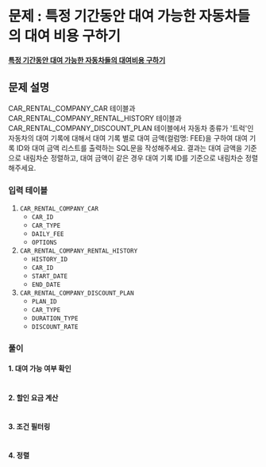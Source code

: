 # 문제 : 특정 기간동안 대여 가능한 자동차들의 대여 비용 구하기
#### [특정 기간동안 대여 가능한 자동차들의 대여비용 구하기](https://school.programmers.co.kr/learn/courses/30/lessons/157339)
## 문제 설명
CAR_RENTAL_COMPANY_CAR 테이블과 CAR_RENTAL_COMPANY_RENTAL_HISTORY 테이블과 CAR_RENTAL_COMPANY_DISCOUNT_PLAN 테이블에서 자동차 종류가 '트럭'인 자동차의 대여 기록에 대해서 대여 기록 별로 대여 금액(컬럼명: FEE)을 구하여 대여 기록 ID와 대여 금액 리스트를 출력하는 SQL문을 작성해주세요. 결과는 대여 금액을 기준으로 내림차순 정렬하고, 대여 금액이 같은 경우 대여 기록 ID를 기준으로 내림차순 정렬해주세요.


### 입력 테이블
1. `CAR_RENTAL_COMPANY_CAR`
   - `CAR_ID`
   - `CAR_TYPE`
   - `DAILY_FEE`
   - `OPTIONS`
2. `CAR_RENTAL_COMPANY_RENTAL_HISTORY`
   - `HISTORY_ID` 
   - `CAR_ID`
   - `START_DATE`
   - `END_DATE`
3. `CAR_RENTAL_COMPANY_DISCOUNT_PLAN`
   - `PLAN_ID` 
   - `CAR_TYPE` 
   - `DURATION_TYPE` 
   - `DISCOUNT_RATE` 


### 풀이
#### 1. 대여 가능 여부 확인
```SQL

```

#### 2. 할인 요금 계산
```SQL

```


#### 3. 조건 필터링
```SQL

```

#### 4. 정렬
```SQL

```
